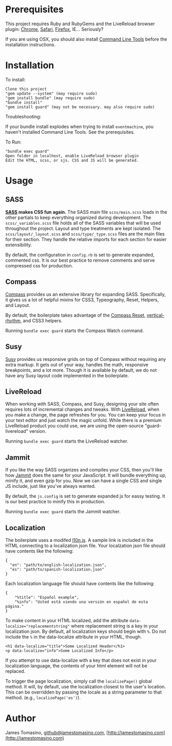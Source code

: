 Prerequisites
=============

This project requires Ruby and RubyGems and the LiveReload browser plugin: [Chrome](https://chrome.google.com/webstore/detail/jnihajbhpnppcggbcgedagnkighmdlei), [Safari](https://github.com/downloads/mockko/livereload/LiveReload-1.6.2.safariextz), [Firefox](https://addons.mozilla.org/firefox/addon/livereload/), IE... Seriously?

If you are using OSX, you should also install [Command Line Tools](http://stackoverflow.com/questions/9329243/xcode-4-4-command-line-tools) before the installation instructions.

Installation
============

To install:

	Clone this project
    "gem update --system" (may require sudo)
	"gem install bundle" (may require sudo)
	"bundle install"
	"gem install guard" (may not be necessary. may also require sudo)

Troubleshooting:

If your bundle install explodes when trying to install `eventmachine`, you haven't installed Command Line Tools. See the prerequisites.

To Run:

	"bundle exec guard"
	Open folder in localhost, enable LiveReload browser plugin
	Edit the HTML, scss, or sjs. CSS and JS will be generated.


Usage
============

## SASS ##

**[SASS](http://SASS-lang.com/) makes CSS fun again.** The SASS main file `scss/main.scss` loads in the other partials to keep everything organized during development. The `scss/_variables.scss` file holds all of the SASS variables that will be used throughout the project. Layout and type treatments are kept isolated. The `scss/layout/_layout.scss` and `scss/type/_type.scss` files are the main files for their section. They handle the relative imports for each section for easier extensibility.

By default, the configuration in `config.rb` is set to generate expanded, commented css. It is our best practice to remove comments and serve compressed css for production.

## Compass ##

[Compass](http://compass-style.org/) provides us an extensive library for expanding SASS. Specifically, it gives us a lot of helpful mixins for CSS3, Typeography, Reset, Helpers, and Layout.

By default, the boilerplate takes advantage of the [Compass Reset](http://compass-style.org/reference/compass/reset/), [vertical-rhythm](http://compass-style.org/reference/compass/typography/vertical_rhythm/), and CSS3 helpers.

Running `bundle exec guard` starts the Compass Watch command.

## Susy ##

[Susy](http://susy.oddbird.net/) provides us responsive grids on top of Compass without requiring any extra markup. It gets out of your way, handles the math, responsive breakpoints, and a lot more. Though it is available by default, we do not have any Susy layout code implemented in the boilerplate.

## LiveReload ##

When working with SASS, Compass, and Susy, designing your site often requires lots of incremental changes and tweaks. With [LiveReload](https://github.com/guard/guard-livereload), when you make a change, the page refreshes for you. You can keep your focus in your text editor and just watch the magic unfold. While there is a premium LiveReload product you could use, we are using the open-source "guard-livereload" version.

Running `bundle exec guard` starts the LiveReload watcher.

## Jammit ##

If you like the way SASS organizes and compiles your CSS, then you'll like how [Jammit](http://documentcloud.github.com/jammit/) does the same for your JavaScript. It will bundle everything up, minify it, and even gzip for you. Now we can have a single CSS and single JS include, just like you've always wanted.

By default, the `js.config` is set to generate expanded js for eassy testing. It is our best practice to minify this in production. 

Running `bundle exec guard` starts the Jammit watcher.

## Localization ##

The boilerplate uses a modifed [l10n.js](https://github.com/eligrey/l10n.js/). A sample link is included in the HTML connecting to a localization json file. Your localzation json file should have contents like the following:

    {
      "en": "path/to/english-localization.json",
      "es": "path/to/spanish-localization.json"
    }

Each localization language file should have contents like the following:

    {
        "%title": "Español example",
        "%info": "Usted está viendo una versión en español de esta página."
    }

To make content in your HTML localized, add the attribute `data-localize="replacementstring"` where replacement string is a key in your localization json. By default, all localization keys should begin with `%`. Do not include the `%` in the data-localize attribute in your HTML, though.

    <h1 data-localize="title">Some Localized Header</h1>
    <p data-localize="info">Some Localized Info</p>

If you attempt to use data-localize with a key that does not exist in your localization language, the contents of your html element will not be replaced.

To trigger the page localization, simply call the `localizePage()` global method. It will, by default, use the localization closest to the user's location. This can be overridden by passing the locale as a string parameter to that method. (e.g., `localizePage('es')`).


Author
======

James Tomasino, github@jamestomasino.com, [http://jamestomasino.com](http://jamestomasino.com)

